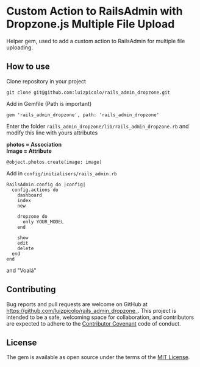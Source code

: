 # Custom Action to RailsAdmin with Dropzone.js Multiple File Upload

Helper gem, used to add a custom action to RailsAdmin for multiple file uploading.

## How to use

Clone repository in your project    

    git clone git@github.com:luizpicolo/rails_admin_dropzone.git

Add in Gemfile (Path is important)

    gem 'rails_admin_dropzone', path: 'rails_admin_dropzone'

Enter the folder `rails_admin_dropzone/lib/rails_admin_dropzone.rb` and modify this line with yours attributes

**photos = Association**        
**Image = Attribute**

    @object.photos.create(image: image)

Add in `config/initialisers/rails_admin.rb`

    RailsAdmin.config do |config|
      config.actions do
        dashboard
        index
        new

        dropzone do
          only YOUR_MODEL
        end

        show
        edit
        delete
      end
    end

and "Voalá"    

## Contributing

Bug reports and pull requests are welcome on GitHub at https://github.com/luizpicolo/rails_admin_dropzone_. This project is intended to be a safe, welcoming space for collaboration, and contributors are expected to adhere to the [Contributor Covenant](http://contributor-covenant.org) code of conduct.

## License

The gem is available as open source under the terms of the [MIT License](http://opensource.org/licenses/MIT).
